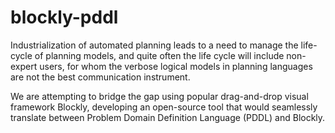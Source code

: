 # blockly-pddl

Industrialization of automated planning leads to a need to manage the life-cycle of planning models, and quite often the
life cycle will include non-expert users, for whom the verbose logical models in planning languages are not the best
communication instrument.

We are attempting to bridge the gap using popular drag-and-drop visual framework Blockly, developing an open-source
tool that would seamlessly translate between Problem Domain Definition Language (PDDL) and Blockly.
